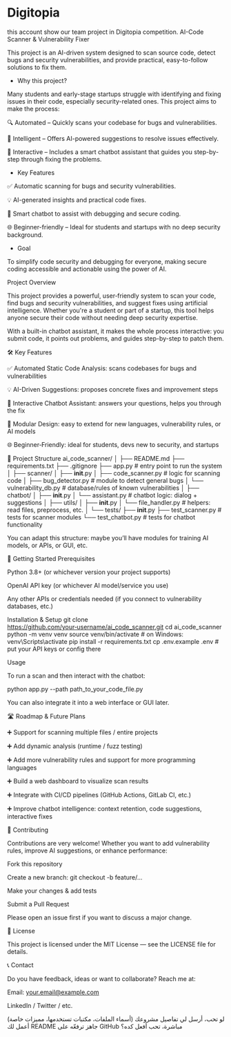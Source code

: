 # Digitopia
this account show our team project in Digitopia competition.
AI-Code Scanner & Vulnerability Fixer

This project is an AI-driven system designed to scan source code, detect bugs and security vulnerabilities, and provide practical, easy-to-follow solutions to fix them.

- Why this project?

Many students and early-stage startups struggle with identifying and fixing issues in their code, especially security-related ones. This project aims to make the process:

🔍 Automated – Quickly scans your codebase for bugs and vulnerabilities.

🤖 Intelligent – Offers AI-powered suggestions to resolve issues effectively.

💬 Interactive – Includes a smart chatbot assistant that guides you step-by-step through fixing the problems.

- Key Features

✅ Automatic scanning for bugs and security vulnerabilities.

💡 AI-generated insights and practical code fixes.

💬 Smart chatbot to assist with debugging and secure coding.

🌐 Beginner-friendly – Ideal for students and startups with no deep security background.

- Goal

To simplify code security and debugging for everyone, making secure coding accessible and actionable using the power of AI.

Project Overview

This project provides a powerful, user‑friendly system to scan your code, find bugs and security vulnerabilities, and suggest fixes using artificial intelligence. Whether you're a student or part of a startup, this tool helps anyone secure their code without needing deep security expertise.

With a built-in chatbot assistant, it makes the whole process interactive: you submit code, it points out problems, and guides step-by-step to patch them.

🛠️ Key Features

✅ Automated Static Code Analysis: scans codebases for bugs and vulnerabilities

💡 AI-Driven Suggestions: proposes concrete fixes and improvement steps

💬 Interactive Chatbot Assistant: answers your questions, helps you through the fix

📂 Modular Design: easy to extend for new languages, vulnerability rules, or AI models

🌐 Beginner‑Friendly: ideal for students, devs new to security, and startups

📁 Project Structure
ai_code_scanner/
│
├── README.md
├── requirements.txt
├── .gitignore
├── app.py                  # entry point to run the system
│
├── scanner/
│   ├── __init__.py
│   ├── code_scanner.py     # logic for scanning code
│   ├── bug_detector.py     # module to detect general bugs
│   └── vulnerability_db.py # database/rules of known vulnerabilities
│
├── chatbot/
│   ├── __init__.py
│   └── assistant.py        # chatbot logic: dialog + suggestions
│
├── utils/
│   ├── __init__.py
│   └── file_handler.py     # helpers: read files, preprocess, etc.
│
└── tests/
    ├── __init__.py
    ├── test_scanner.py     # tests for scanner modules
    └── test_chatbot.py     # tests for chatbot functionality


You can adapt this structure: maybe you’ll have modules for training AI models, or APIs, or GUI, etc.

🧩 Getting Started
Prerequisites

Python 3.8+ (or whichever version your project supports)

OpenAI API key (or whichever AI model/service you use)

Any other APIs or credentials needed (if you connect to vulnerability databases, etc.)

Installation & Setup
git clone https://github.com/your‑username/ai_code_scanner.git
cd ai_code_scanner
python -m venv venv
source venv/bin/activate        # on Windows: venv\Scripts\activate
pip install -r requirements.txt
cp .env.example .env            # put your API keys or config there

Usage

To run a scan and then interact with the chatbot:

python app.py --path path_to_your_code_file.py


You can also integrate it into a web interface or GUI later.

🛣️ Roadmap & Future Plans

➕ Support for scanning multiple files / entire projects

➕ Add dynamic analysis (runtime / fuzz testing)

➕ Add more vulnerability rules and support for more programming languages

➕ Build a web dashboard to visualize scan results

➕ Integrate with CI/CD pipelines (GitHub Actions, GitLab CI, etc.)

➕ Improve chatbot intelligence: context retention, code suggestions, interactive fixes

👥 Contributing

Contributions are very welcome! Whether you want to add vulnerability rules, improve AI suggestions, or enhance performance:

Fork this repository

Create a new branch: git checkout -b feature/…

Make your changes & add tests

Submit a Pull Request

Please open an issue first if you want to discuss a major change.

📄 License

This project is licensed under the MIT License — see the LICENSE
 file for details.

📞 Contact

Do you have feedback, ideas or want to collaborate? Reach me at:

Email: your.email@example.com

LinkedIn / Twitter / etc.

لو تحب، أرسل لي تفاصيل مشروعك (أسماء الملفات، مكتبات تستخدمها، مميزات خاصة) أعمل لك README جاهز ترفعّه على GitHub مباشرة، تحب أفعل كده؟
